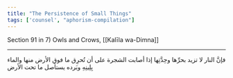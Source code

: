 ```yaml
---
title: "The Persistence of Small Things"
tags: ['counsel', "aphorism-compilation"]
---
```


 Section 91 in 7) Owls and Crows, [[Kalīla wa-Dimna]]

---
فإنَّ النار لا تزيد بحرِّها وحِدَّتِها إذا أصابت الشجرة على أن تُحرِق ما فوق الأرض منها والماء بِلِينِهِ وبَرده يستأصل ما تحت الأرض

